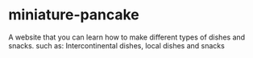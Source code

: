 # miniature-pancake
A website that you can learn how to make different types of dishes and snacks. such as: Intercontinental dishes, local dishes and snacks
